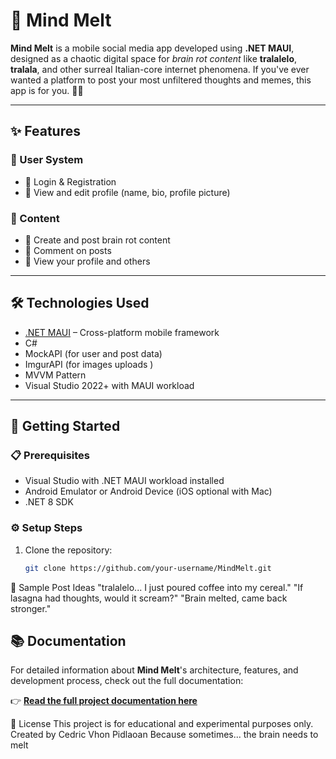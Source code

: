 # 🧠 Mind Melt

**Mind Melt** is a mobile social media app developed using **.NET MAUI**, designed as a chaotic digital space for *brain rot content* like **tralalelo**, **tralala**, and other surreal Italian-core internet phenomena. If you've ever wanted a platform to post your most unfiltered thoughts and memes, this app is for you. 🍝✨

---

## ✨ Features

### 👤 User System
- 🔐 Login & Registration
- 👤 View and edit profile (name, bio, profile picture)

### 📝 Content
- 🧠 Create and post brain rot content
- 💬 Comment on posts
- 📄 View your profile and others

---

## 🛠️ Technologies Used

- [.NET MAUI](https://learn.microsoft.com/en-us/dotnet/maui/) – Cross-platform mobile framework
- C#
- MockAPI (for user and post data)
- ImgurAPI (for images uploads )
- MVVM Pattern
- Visual Studio 2022+ with MAUI workload

---

## 🚀 Getting Started

### 📋 Prerequisites

- Visual Studio with .NET MAUI workload installed
- Android Emulator or Android Device (iOS optional with Mac)
- .NET 8 SDK

### ⚙️ Setup Steps

1. Clone the repository:
   ```bash
   git clone https://github.com/your-username/MindMelt.git

🧠 Sample Post Ideas
"tralalelo... I just poured coffee into my cereal."
"If lasagna had thoughts, would it scream?"
"Brain melted, came back stronger."

## 📚 Documentation
For detailed information about **Mind Melt**'s architecture, features, and development process, check out the full documentation:

👉 [**Read the full project documentation here**](Mind%20Melt%20Documentation.pdf)

📄 License
This project is for educational and experimental purposes only.
Created by Cedric Vhon Pidlaoan
Because sometimes... the brain needs to melt
